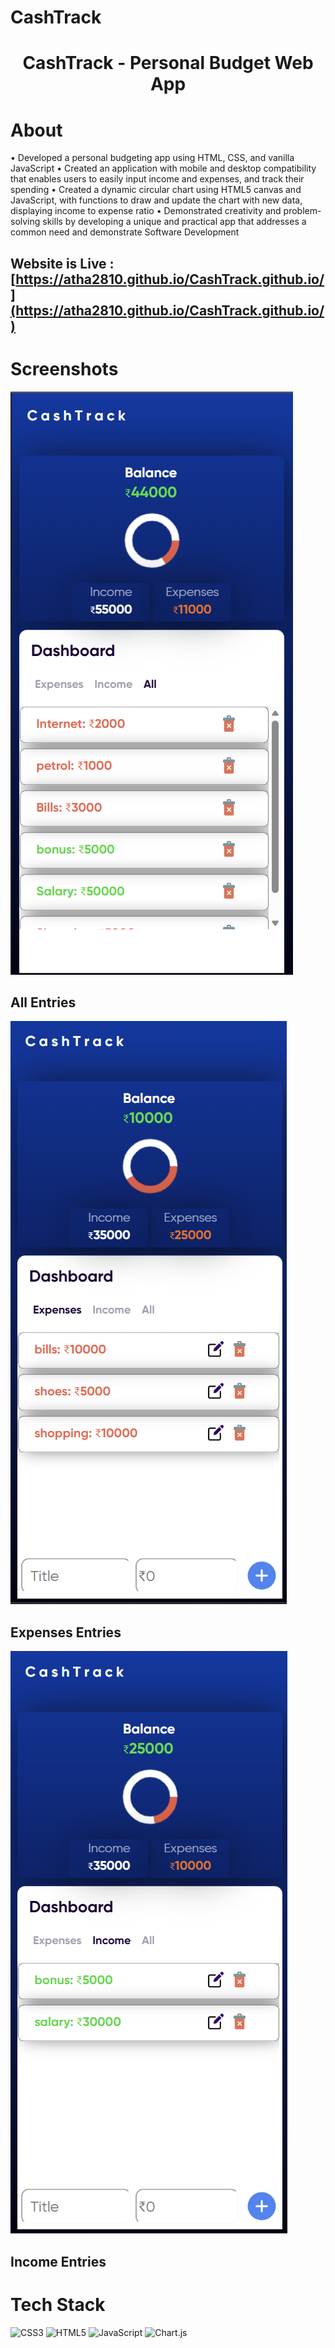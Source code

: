 # CashTrack<br>
<div align="center"><h1> CashTrack - Personal Budget Web App </h1> </div>

# About
• Developed a personal budgeting app using HTML, CSS, and vanilla JavaScript • Created an application with mobile and desktop compatibility that enables users to easily input income and expenses, and track their spending • Created a dynamic circular chart using HTML5 canvas and JavaScript, with functions to draw and update the chart with new data, displaying income to expense ratio • Demonstrated creativity and problem-solving skills by developing a unique and practical app that addresses a common need and demonstrate Software Development

## Website is Live : [https://atha2810.github.io/CashTrack.github.io/](https://atha2810.github.io/CashTrack.github.io/)

# Screenshots
![All Entries](All.png)<h2>All Entries</h2>
![Expenses Entries](Expenses.png)<h2>Expenses Entries</h2>
![Income Entries](Income.png)<h2>Income Entries</h2>

# Tech Stack
![CSS3](https://img.shields.io/badge/css3-%231572B6.svg?logo=css3&logoColor=white&style=for-the-badge)
![HTML5](https://img.shields.io/badge/html5-%23E34F26.svg?logo=html5&logoColor=white&style=for-the-badge)
![JavaScript](https://img.shields.io/badge/javascript-%23323330.svg?logo=javascript&logoColor=%23F7DF1E&style=for-the-badge)
![Chart.js](https://img.shields.io/badge/chart.js-F5788D.svg?logo=chart.js&logoColor=white&style=for-the-badge)

